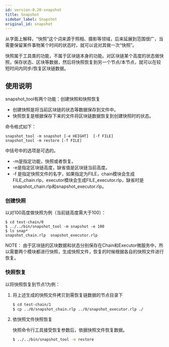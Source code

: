 ```yaml
---
id: version-0.20-snapshot
title: Snapshot
sidebar_label: Snapshot
original_id: snapshot
---
```


从字面上解释，“快照”这个词来源于照相、摄影等领域，后来延展到范围很广，当需要保留某件事物某个时间的状态时，就可以说对其做一次“快照”。

快照属于工具类的功能，不属于区块链本身的功能。对区块链某个高度的状态做快照，保存状态、区块等数据，然后将快照恢复到另一个节点/本节点，就可以在较短时间内同步/恢复区块链数据。

## 使用说明

snapshot_tool有两个功能：创建快照和快照恢复

- 创建快照是将当前区块链的状态等数据保存到文件中。
- 快照恢复是根据保存下来的文件将区块链数据恢复到创建快照时的状态。

命令格式如下：

```
snapshot_tool -m snapshot [-e HEIGHT]  [-f FILE]
snapshot_tool -m restore [-f FILE]
```

中括号中的选项是可选的。 

- -m是指定功能，快照或者恢复。
- -e是指定区块链高度，缺省值是区块链当前高度。
- -f 是指定快照文件的名字，如果指定为FILE，chain模块会生成FILE_chain.rlp，executor模块会生成FILE_executor.rlp，缺省时是snapshot_chain.rlp和snapshot_executor.rlp。

### 创建快照

以对100高度做快照为例（当前链高度需大于100）：

```
$ cd test-chain/0
$ ../../bin/snapshot_tool -m snapshot -e 100
$ ls snap*
snapshot_chain.rlp  snapshot_executor.rlp
```

NOTE：
由于区块链的区块数据和状态分别保存在Chain和Executor微服务中，所以需要两个模块都进行快照，生成快照文件，恢复的时候根据各自的快照文件进行恢复。

### 快照恢复

以将快照恢复到节点1为例：

1. 将上述生成的快照文件拷贝到需恢复链数据的节点目录下

    ```bash
    $ cd test-chain/1
    $ cp ../0/snapshot_chain.rlp ../0/snapshot_executor.rlp ./
    ```

2. 依快照文件快照恢复

    快照命令行工具接受恢复参数后，依据快照文件恢复数据。

    ```bash
    $ ../../bin/snapshot_tool -m restore
    ```
